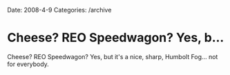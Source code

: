 Date: 2008-4-9
Categories: /archive

# Cheese? REO Speedwagon? Yes, b...

Cheese? REO Speedwagon? Yes, but it's a nice, sharp, Humbolt Fog... not for everybody.
